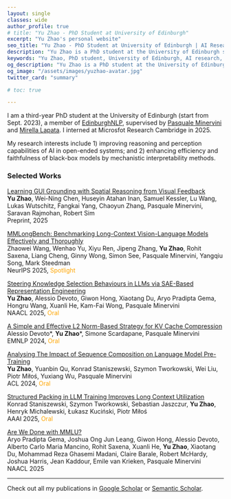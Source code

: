 ```yaml
---
layout: single
classes: wide
author_profile: true
# title: "Yu Zhao - PhD Student at University of Edinburgh"
excerpt: "Yu Zhao's personal website"
seo_title: "Yu Zhao - PhD Student at University of Edinburgh | AI Research"
description: "Yu Zhao is a PhD student at the University of Edinburgh specializing in AI reasoning, perception capabilities, and mechanistic interpretability methods."
keywords: "Yu Zhao, PhD student, University of Edinburgh, AI research, machine learning, natural language processing, Edinburgh NLP"
og_description: "Yu Zhao is a PhD student at the University of Edinburgh specializing in AI reasoning, perception capabilities, and mechanistic interpretability methods."
og_image: "/assets/images/yuzhao-avatar.jpg"
twitter_card: "summary"

# toc: true

---
```


I am a third-year PhD student at the University of Edinburgh (start from Sept. 2023), a member of [EdinburghNLP](https://edinburghnlp.inf.ed.ac.uk/), supervised by [Pasquale Minervini](https://scholar.google.com/citations?user=9sk6CSgAAAAJ) and [Mirella Lapata](https://scholar.google.com/citations?user=j67B9Q4AAAAJ). I interned at Microsfot Research Cambridge in 2025. 

My research interests include 1) improving reasoning and perception capabilities of AI in open-ended systems; and 2) enhancing efficiency and faithfulness of black-box models by mechanistic interpretability methods.

### Selected Works

[Learning GUI Grounding with Spatial Reasoning from Visual Feedback](https://www.arxiv.org/abs/2509.21552)  
**Yu Zhao**, Wei-Ning Chen, Huseyin Atahan Inan, Samuel Kessler, Lu Wang, Lukas Wutschitz, Fangkai Yang, Chaoyun Zhang, Pasquale Minervini, Saravan Rajmohan, Robert Sim  
Preprint, 2025

[MMLongBench: Benchmarking Long-Context Vision-Language Models Effectively and Thoroughly](https://arxiv.org/abs/2410.15999)  
Zhaowei Wang, Wenhao Yu, Xiyu Ren, Jipeng Zhang, **Yu Zhao**, Rohit Saxena, Liang Cheng, Ginny Wong, Simon See, Pasquale Minervini, Yangqiu Song, Mark Steedman  
NeurIPS 2025, <font color=orange>Spotlight</font>

[Steering Knowledge Selection Behaviours in LLMs via SAE-Based Representation Engineering](https://arxiv.org/abs/2410.15999)  
**Yu Zhao**, Alessio Devoto, Giwon Hong, Xiaotang Du, Aryo Pradipta Gema, Hongru Wang, Xuanli He, Kam-Fai Wong, Pasquale Minervini  
NAACL 2025, <font color=orange>Oral</font>

[A Simple and Effective L2 Norm-Based Strategy for KV Cache Compression](https://arxiv.org/abs/2406.11430)  
Alessio Devoto\*, **Yu Zhao**\*, Simone Scardapane, Pasquale Minervini  
EMNLP 2024, <font color=orange>Oral</font>

[Analysing The Impact of Sequence Composition on Language Model Pre-Training](https://arxiv.org/abs/2402.13991)  
**Yu Zhao**, Yuanbin Qu, Konrad Staniszewski, Szymon Tworkowski, Wei Liu, Piotr Miłoś, Yuxiang Wu, Pasquale Minervini  
ACL 2024, <font color=orange>Oral</font>

[Structured Packing in LLM Training Improves Long Context Utilization](https://arxiv.org/abs/2312.17296)  
Konrad Staniszewski, Szymon Tworkowski, Sebastian Jaszczur, **Yu Zhao**, Henryk Michalewski, Łukasz Kuciński, Piotr Miłoś  
AAAI 2025, <font color=orange>Oral</font>

[Are We Done with MMLU?](https://arxiv.org/abs/2406.04127)  
Aryo Pradipta Gema, Joshua Ong Jun Leang, Giwon Hong, Alessio Devoto, Alberto Carlo Maria Mancino, Rohit Saxena, Xuanli He, **Yu Zhao**, Xiaotang Du, Mohammad Reza Ghasemi Madani, Claire Barale, Robert McHardy, Joshua Harris, Jean Kaddour, Emile van Krieken, Pasquale Minervini  
NAACL 2025

---

Check out all my publications in [Google Scholar](https://scholar.google.com/citations?user=QR0LL6gAAAAJ) or [Semantic Scholar](https://www.semanticscholar.org/author/Yu-Zhao/2155474139).

<!-- [Are We Done with MMLU?](https://arxiv.org/abs/2406.04127)  
Aryo Pradipta Gema, Joshua Ong Jun Leang, Giwon Hong, Alessio Devoto, Alberto Carlo Maria Mancino, Rohit Saxena, Xuanli He, **Yu Zhao**, Xiaotang Du, Mohammad Reza Ghasemi Madani, Claire Barale, Robert McHardy, Joshua Harris, Jean Kaddour, Emile van Krieken, Pasquale Minervini  
arXiv 2024

[The Hallucinations Leaderboard--An Open Effort to Measure Hallucinations in Large Language Models](https://arxiv.org/abs/2404.05904)  
Giwon Hong, Aryo Pradipta Gema, Rohit Saxena, Xiaotang Du, Ping Nie, **Yu Zhao**, Laura Perez-Beltrachini, Max Ryabinin, Xuanli He, Pasquale Minervini  
arXiv 2024 -->

<!-- [Structured Packing in LLM Training Improves Long Context Utilization](https://arxiv.org/abs/2312.17296)  
Konrad Staniszewski, Szymon Tworkowski, Sebastian Jaszczur, **Yu Zhao**, Henryk Michalewski, Łukasz Kuciński, Piotr Miłoś  
arXiv 2024

[An Efficient Memory-Augmented Transformer for Knowledge-Intensive NLP Tasks](https://arxiv.org/abs/2210.16773)  
Yuxiang Wu, **Yu Zhao**, Baotian Hu, Pasquale Minervini, Pontus Stenetorp, Sebastian Riedel  
EMNLP 2022, _Best Post Award @ NeurIPS ENLSP_ -->

<!-- [Medical Dialogue Response Generation with Pivotal Information Recalling](https://dl.acm.org/doi/abs/10.1145/3534678.3542674)  
**Yu Zhao**\*, Yunxin Li\*, Yuxiang Wu, Baotian Hu, Qingcai Chen, Xiaolong Wang, Yuxin Ding, Min Zhang  
KDD 2022

[MSDF: A General Open-Domain Multi-Skill Dialog Framework](https://link.springer.com/chapter/10.1007/978-3-030-88483-3_29)  
**Yu Zhao**\*, Xinshuo Hu\*, Yunxin Li, Baotian Hu, Dongfang Li, Sichao Chen, Xiaolong Wang  
NLPCC 2021 -->

<!-- [Analysing the Residual Stream of Language Models Under Knowledge Conflicts](https://arxiv.org/abs/2410.16090)  
**Yu Zhao**, Xiaotang Du, Giwon Hong, Aryo Pradipta Gema, Alessio Devoto, Hongru Wang, Xuanli He, Kam-Fai Wong, Pasquale Minervini  
MINT @ NeurIPS 2024
 -->


<!-- [Q-Filters: Leveraging QK Geometry for Efficient KV Cache Compression](https://arxiv.org/abs/2503.02812)  
Nathan Godey, Alessio Devoto, **Yu Zhao**, Simone Scardapane, Pasquale Minervini, Éric de la Clergerie, Benoît Sagot  
Preprint 2025 -->